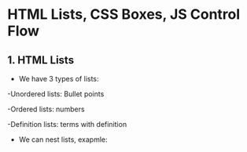 # HTML Lists, CSS Boxes, JS Control Flow

## 1. HTML Lists

* We have 3 types of lists:

-Unordered lists: Bullet points

-Ordered lists: numbers

-Definition lists: terms with definition
 
* We can nest lists, exapmle: 


 
 


